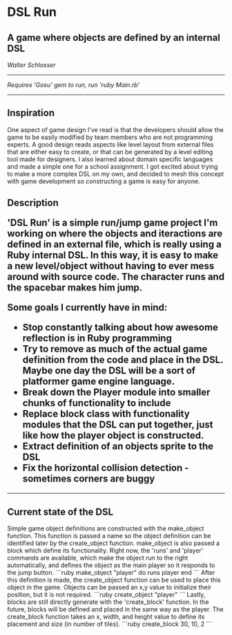 <h1>DSL Run</h1>
<h2>A game where objects are defined by an internal DSL</h2>
<p><i>Walter Schlosser</i></p>
<hr>
<p><i>Requires 'Gosu' gem to run, run 'ruby Main.rb'</i></p>
<hr>
<h2>Inspiration</h2>
<p>One aspect of game design I've read is that the developers should allow the game to be easily modified by team members who are not programming experts.  A good design reads aspects like level layout from external files that are either easy to create, or that can be generated by a level editing tool made for designers.  I also learned about domain specific languages and made a simple one for a school assignment.  I got excited about trying to make a more complex DSL on my own, and decided to mesh this concept with game development so constructing a game is easy for anyone.</p>
<h2>Description
<p>'DSL Run' is a simple run/jump game project I'm working on where the objects and iteractions are defined in an external file, which is really using a Ruby internal DSL.  In this way, it is easy to make a new level/object without having to ever mess around with source code.  The character runs and the spacebar makes him jump.</p>
<p>Some goals I currently have in mind: </p>
<ul>
	<li>Stop constantly talking about how awesome reflection is in Ruby programming</li>
	<li>Try to remove as much of the actual game definition from the code and place in the DSL.  Maybe one day the DSL will be a sort of platformer game engine language.</li>
	<li>Break down the Player module into smaller chunks of functionality to include</li>
	<li>Replace block class with functionality modules that the DSL can put together, just like how the player object is constructed.</li>
	<li>Extract definition of an objects sprite to the DSL</li>
	<li>Fix the horizontal collision detection - sometimes corners are buggy</li>
</ul>
<hr>
<h2>Current state of the DSL</h2>
<p>
	Simple game object definitions are constructed with the make_object function.  This function is passed a name so the object definition can be identified later by the create_object function.  make_object is also passed a block which define its functionality.  Right now, the 'runs' and 'player' commands are available, which make the object run to the right automatically, and defines the object as the main player so it responds to the jump button.
	```ruby
	make_object "player" do
  	  runs
  	  player
	end
	```
	After this definition is made, the create_object function can be used to place this object in the game.  Objects can be passed an x,y value to initialize their position, but it is not required.
	```ruby
	create_object "player"
	```
	Lastly, blocks are still directly generate with the 'create_block' function.  In the future, blocks will be defined and placed in the same way as the player.  The create_block function takes an x, width, and height value to define its placement and size (in number of tiles).
	```ruby
	create_block 30, 10, 2
	```
</p>

